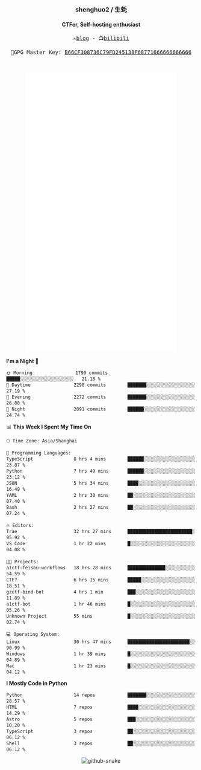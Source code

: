 <h3 align="center"> shenghuo2 / 生蚝 </h3>
<h4 align="center" >CTFer, Self-hosting enthusiast</h3>


<p align="center">
  <samp>
    ✍️<a href="https://blog.shenghuo2.top/">blog</a> -
    📺<a href="https://space.bilibili.com/85894935">bilibili</a>
  </samp>
</p>
<p align="center">
  <samp>
     🔐GPG Master Key: <a align="center" href="https://github.com/shenghuo2.gpg">B66CF308736C79FD245138F68771666666666666</a>
  </samp>
</p>
<br>
<p align="center">
  <a href="https://github.com/shenghuo2">
    <img width="400" align="top" src="https://github.com/shenghuo2/shenghuo2/blob/main/metrics.left.svg" />
  </a>
  <a href="https://github.com/shenghuo2">
    <img width="400" align="top" src="https://github.com/shenghuo2/shenghuo2/blob/main/metrics.right.svg" />
  </a>
</p>


<!--START_SECTION:waka-->
**I'm a Night 🦉** 

```text
🌞 Morning                1790 commits        █████░░░░░░░░░░░░░░░░░░░░   21.18 % 
🌆 Daytime                2298 commits        ███████░░░░░░░░░░░░░░░░░░   27.19 % 
🌃 Evening                2272 commits        ███████░░░░░░░░░░░░░░░░░░   26.88 % 
🌙 Night                  2091 commits        ██████░░░░░░░░░░░░░░░░░░░   24.74 % 
```


📊 **This Week I Spent My Time On** 

```text
🕑︎ Time Zone: Asia/Shanghai

💬 Programming Languages: 
TypeScript               8 hrs 4 mins        ██████░░░░░░░░░░░░░░░░░░░   23.87 % 
Python                   7 hrs 49 mins       ██████░░░░░░░░░░░░░░░░░░░   23.12 % 
JSON                     5 hrs 34 mins       ████░░░░░░░░░░░░░░░░░░░░░   16.49 % 
YAML                     2 hrs 30 mins       ██░░░░░░░░░░░░░░░░░░░░░░░   07.40 % 
Bash                     2 hrs 27 mins       ██░░░░░░░░░░░░░░░░░░░░░░░   07.24 % 

🔥 Editors: 
Trae                     32 hrs 27 mins      ████████████████████████░   95.92 % 
VS Code                  1 hr 22 mins        █░░░░░░░░░░░░░░░░░░░░░░░░   04.08 % 

🐱‍💻 Projects: 
a1ctf-feishu-workflows   18 hrs 28 mins      ██████████████░░░░░░░░░░░   54.59 % 
CTF?                     6 hrs 15 mins       █████░░░░░░░░░░░░░░░░░░░░   18.51 % 
gzctf-bind-bot           4 hrs 1 min         ███░░░░░░░░░░░░░░░░░░░░░░   11.89 % 
a1ctf-bot                1 hr 46 mins        █░░░░░░░░░░░░░░░░░░░░░░░░   05.26 % 
Unknown Project          55 mins             █░░░░░░░░░░░░░░░░░░░░░░░░   02.74 % 

💻 Operating System: 
Linux                    30 hrs 47 mins      ███████████████████████░░   90.99 % 
Windows                  1 hr 39 mins        █░░░░░░░░░░░░░░░░░░░░░░░░   04.89 % 
Mac                      1 hr 23 mins        █░░░░░░░░░░░░░░░░░░░░░░░░   04.12 % 
```

**I Mostly Code in Python** 

```text
Python                   14 repos            ███████░░░░░░░░░░░░░░░░░░   28.57 % 
HTML                     7 repos             ████░░░░░░░░░░░░░░░░░░░░░   14.29 % 
Astro                    5 repos             ███░░░░░░░░░░░░░░░░░░░░░░   10.20 % 
TypeScript               3 repos             ██░░░░░░░░░░░░░░░░░░░░░░░   06.12 % 
Shell                    3 repos             ██░░░░░░░░░░░░░░░░░░░░░░░   06.12 % 
```




<!--END_SECTION:waka-->


<div align="center">
  <picture>
    <source media="(prefers-color-scheme: dark)" srcset="https://gist.githubusercontent.com/shenghuo2/bfce20b14ab0484cef03bae6e60e0b3a/raw/github-snake-dark.svg" />
    <source media="(prefers-color-scheme: light)" srcset="https://gist.githubusercontent.com/shenghuo2/bfce20b14ab0484cef03bae6e60e0b3a/raw/github-snake.svg" />
    <img alt="github-snake" src="https://gist.githubusercontent.com/shenghuo2/bfce20b14ab0484cef03bae6e60e0b3a/raw/github-snake.svg" />
  </picture>
</div>

<!--
**shenghuo2/shenghuo2** is a ✨ _special_ ✨ repository because its `README.md` (this file) appears on your GitHub profile.

Here are some ideas to get you started:

- 🔭 I’m currently working on ...
- 🌱 I’m currently learning ...
- 👯 I’m looking to collaborate on ...
- 🤔 I’m looking for help with ...
- 💬 Ask me about ...
- 📫 How to reach me: ...
- 😄 Pronouns: ...
- ⚡ Fun fact: ...
-->
